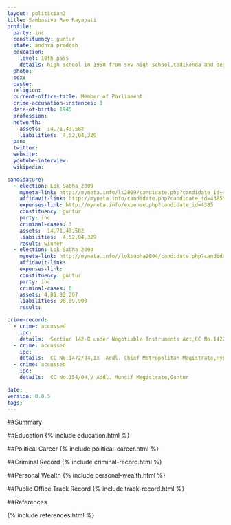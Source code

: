```yaml
---
layout: politician2
title: Sambasiva Rao Rayapati
profile: 
  party: inc
  constituency: guntur
  state: andhra pradesh
  education: 
    level: 10th pass
    details: high school in 1958 from svv high school,tadikonda and degree from new science college, hyderabad in 1962
  photo: 
  sex: 
  caste: 
  religion: 
  current-office-title: Member of Parliament
  crime-accusation-instances: 3
  date-of-birth: 1945
  profession: 
  networth: 
    assets:  14,71,43,582
    liabilities:  4,52,04,329
  pan: 
  twitter: 
  website: 
  youtube-interview: 
  wikipedia: 

candidature: 
  - election: Lok Sabha 2009
    myneta-link: http://myneta.info/ls2009/candidate.php?candidate_id=4385
    affidavit-link: http://myneta.info/candidate.php?candidate_id=4385&scan=original
    expenses-link: http://myneta.info/expense.php?candidate_id=4385
    constituency: guntur 
    party: inc
    criminal-cases: 3
    assets:  14,71,43,582
    liabilities:  4,52,04,329
    result: winner 
  - election: Lok Sabha 2004
    myneta-link: http://myneta.info//loksabha2004/candidate.php?candidate_id=74
    affidavit-link: 
    expenses-link: 
    constituency: guntur 
    party: inc
    criminal-cases: 0
    assets: 4,81,82,297
    liabilities: 98,89,900
    result:  

crime-record: 
  - crime: accussed
    ipc: 
    details:  Section 142-B under Negotiable Instruments Act,CC No.1422/06,I Addl. Chief Metropolitan Magistrate,Hyderabad,The High Court of Andhra Pradesh in Crl.MP No.8054/08 has Stayed the proceedings in CC No.1422/06 before the I Addl. C M M Hyderabad  
  - crime: accussed
    ipc: 
    details:  CC No.1472/04,IX  Addl. Chief Metropolitan Magistrate,Hyderabad  
  - crime: accussed
    ipc: 
    details:  CC No.154/04,V Addl. Munsif Megistrate,Guntur  

date: 
version: 0.0.5
tags: 
---
```

##Summary


##Education
{% include education.html %}


##Political Career
{% include political-career.html %}


##Criminal Record
{% include criminal-record.html %}


##Personal Wealth
{% include personal-wealth.html %}


##Public Office Track Record
{% include track-record.html %}


##References


{% include references.html %}